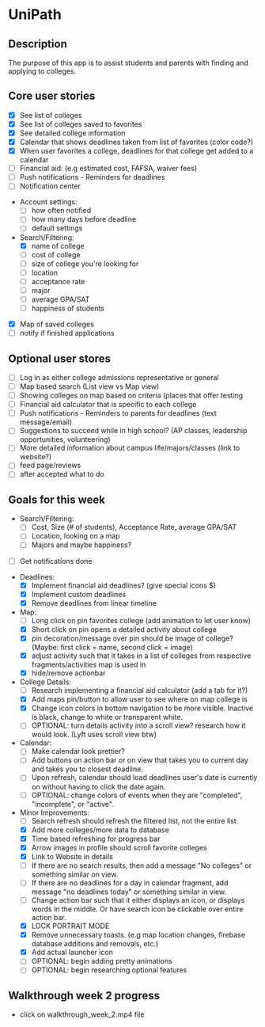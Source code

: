 # UniPath

## Description
The purpose of this app is to assist students and parents with finding and applying to colleges. 

## Core user stories
- [X] See list of colleges
- [X] See list of colleges saved to favorites
- [X] See detailed college information
- [X] Calendar that shows deadlines taken from list of favorites (color code?)
- [X] When user favorites a college, deadlines for that college get added to a calendar
- [ ] Financial aid: (e.g estimated cost, FAFSA, waiver fees)
- [ ] Push notifications - Reminders for deadlines
- [ ] Notification center
- Account settings:
  - [ ] how often notified
  - [ ] how many days before deadline
  - [ ] default settings
- Search/Filtering:
  - [X] name of college
  - [ ] cost of college
  - [ ] size of college you're looking for
  - [ ] location
  - [ ] acceptance rate
  - [ ] major
  - [ ] average GPA/SAT
  - [ ] happiness of students
- [X] Map of saved colleges
- [ ] notify if finished applications

## Optional user stores
- [ ] Log in as either college admissions representative or general
- [ ] Map based search (List view vs Map view)
- [ ] Showing colleges on map based on criteria (places that offer testing
- [ ] Financial aid calculator that is specific to each college
- [ ] Push notifications - Reminders to parents for deadlines (text message/email)
- [ ] Suggestions to succeed while in high school? (AP classes, leadership opportunities, volunteering)
- [ ] More detailed information about campus life/majors/classes (link to website?)
- [ ] feed page/reviews
- [ ] after accepted what to do

## Goals for this week
- Search/Filtering:
  - [ ] Cost, Size (# of students), Acceptance Rate, average GPA/SAT
  - [ ] Location, looking on a map
  - [ ] Majors and maybe happiness?
- [ ] Get notifications done
- Deadlines:
  - [X] Implement financial aid deadlines? (give special icons $)
  - [X] Implement custom deadlines
  - [X] Remove deadlines from linear timeline
- Map:
  - [ ] Long click on pin favorites college (add animation to let user know)
  - [X] Short click on pin opens a detailed activity about college
  - [X] pin decoration/message over pin should be image of college? (Maybe: first click = name, second click = image)
  - [X] adjust activity such that it takes in a list of colleges from respective fragments/activities map is used in
  - [X] hide/remove actionbar
- College Details:
  - [ ] Research implementing a financial aid calculator (add a tab for it?)
  - [X] Add maps pin/button to allow user to see where on map college is
  - [X] Change icon colors in bottom navigation to be more visible. Inactive is black, change to white or transparent white.
  - [ ] OPTIONAL: turn details activity into a scroll view? research how it would look. (Lyft uses scroll view btw)
- Calendar:
  - [ ] Make calendar look prettier?
  - [ ] Add buttons on action bar or on view that takes you to current day and takes you to closest deadline.
  - [ ] Upon refresh, calendar should load deadlines user's date is currently on without having to click the date again.
  - [ ] OPTIONAL: change colors of events when they are "completed", "incomplete", or "active".
- Minor Improvements:
  - [ ] Search refresh should refresh the filtered list, not the entire list.
  - [X] Add more colleges/more data to database
  - [X] Time based refreshing for progress bar 
  - [X] Arrow images in profile should scroll favorite colleges
  - [X] Link to Website in details
  - [ ] If there are no search results, then add a message "No colleges" or something similar on view.
  - [ ] If there are no deadlines for a day in calendar fragment, add message "no deadlines today" or something similar in view.
  - [ ] Change action bar such that it either displays an icon, or displays words in the middle. Or have search icon be clickable over entire action bar.
  - [X] LOCK PORTRAIT MODE
  - [X] Remove unnecessary toasts. (e.g map location changes, firebase database additions and removals, etc.)
  - [X] Add actual launcher icon
  - [ ] OPTIONAL: begin adding pretty animations
  - [ ] OPTIONAL: begin researching optional features

## Walkthrough week 2 progress
- click on walkthrough_week_2.mp4 file
